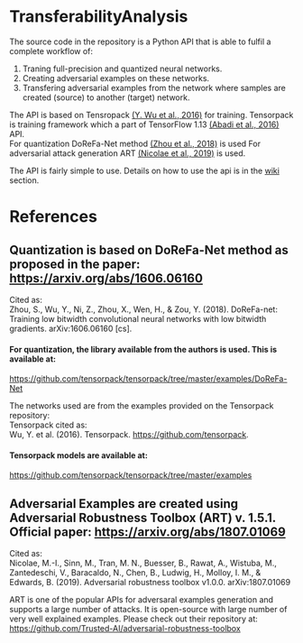 # TransferabilityAnalysis

The source code in the repository is a Python API that is able to fulfil a complete workflow of:
1. Traning full-precision and quantized neural networks.
2. Creating adversarial examples on these networks.
3. Transfering adversarial examples from the network where samples are created (source) to another (target) network.

The API is based on Tensropack [(Y. Wu et al., 2016)](https://github.com/tensorpack) for training. Tensorpack is training framework which a part of TensorFlow 1.13 [(Abadi et al., 2016)](https://www.tensorflow.org) API.  
For quantization DoReFa-Net method [(Zhou et al., 2018)](https://arxiv.org/abs/1606.06160) is used
For adversarial attack generation ART [(Nicolae et al., 2019)](https://arxiv.org/abs/1807.01069 ) is used. 

The API is fairly simple to use. Details on how to use the api is in the [wiki](https://github.com/Abhishek2271/TransferabilityAnalysis/wiki) section.

# References
## Quantization is based on DoReFa-Net method as proposed in the paper: https://arxiv.org/abs/1606.06160  
Cited as:  
Zhou, S., Wu, Y., Ni, Z., Zhou, X., Wen, H., & Zou, Y. (2018). DoReFa-net: Training low bitwidth convolutional neural networks with low bitwidth gradients. arXiv:1606.06160 [cs].

#### For quantization, the library available from the authors is used. This is available at:
https://github.com/tensorpack/tensorpack/tree/master/examples/DoReFa-Net

The networks used are from the examples provided on the Tensorpack repository:   
Tensorpack cited as:  
Wu, Y. et al. (2016). Tensorpack. https://github.com/tensorpack.

#### Tensorpack models are available at:  
https://github.com/tensorpack/tensorpack/tree/master/examples

## Adversarial Examples are created using Adversarial Robustness Toolbox (ART) v. 1.5.1. Official paper: https://arxiv.org/abs/1807.01069  
Cited as:  
Nicolae, M.-I., Sinn, M., Tran, M. N., Buesser, B., Rawat, A., Wistuba, M., Zantedeschi, V., Baracaldo, N., Chen, B., Ludwig, H., Molloy, I. M., & Edwards, B. (2019). Adversarial robustness toolbox v1.0.0. arXiv:1807.01069

ART is one of the popular APIs for adversaral examples generation and supports a large number of attacks. It is open-source with large number of very well explained examples. Please check out their repository at:
https://github.com/Trusted-AI/adversarial-robustness-toolbox
